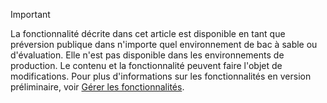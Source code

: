 > [!IMPORTANT]
> La fonctionnalité décrite dans cet article est disponible en tant que préversion publique dans n'importe quel environnement de bac à sable ou d'évaluation. Elle n'est pas disponible dans les environnements de production. Le contenu et la fonctionnalité peuvent faire l'objet de modifications. Pour plus d'informations sur les fonctionnalités en version préliminaire, voir [Gérer les fonctionnalités](../hr-admin-manage-features.md).